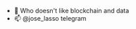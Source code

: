 - 👀 Who doesn't like blockchain and data
- 📫 @jose_lasso telegram

<!---
This is a ✨ special ✨ repository because its `README.md` (this file) appears on your GitHub profile.
You can click the Preview link to take a look at your changes.
--->
